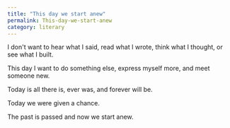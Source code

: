 ```yaml
---
title: "This day we start anew"
permalink: This-day-we-start-anew
category: literary
---
```


I don't want to hear what I said, read what I wrote, think what I thought, or see what I built.

This day I want to do something else, express myself more, and meet someone new.

Today is all there is, ever was, and forever will be.

Today we were given a chance.

The past is passed and now we start anew.
